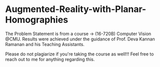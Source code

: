 # Augmented-Reality-with-Planar-Homographies
 
The Problem Statement is from a course -> (16-720B) Computer Vision @CMU. Results were achieved under the guidance of Prof. Deva Kannan Ramanan and his Teaching Assistants. 

Please do not plagiarize if you're taking the course as well!!! Feel free to reach out to me for anything regarding this.
